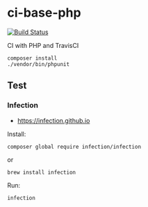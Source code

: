 # ci-base-php

[![Build Status](https://travis-ci.org/vukanac/ci-base-php.svg?branch=master)](https://travis-ci.org/vukanac/ci-base-php)

CI with PHP and TravisCI


    composer install
    ./vendor/bin/phpunit


## Test

### Infection

* https://infection.github.io

Install:

    composer global require infection/infection

or

    brew install infection

Run:

    infection

